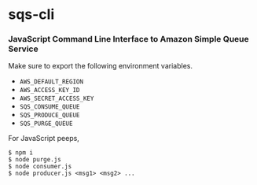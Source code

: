 # sqs-cli

### JavaScript Command Line Interface to Amazon Simple Queue Service

Make sure to export the following environment variables.

- ```AWS_DEFAULT_REGION```
- ```AWS_ACCESS_KEY_ID```
- ```AWS_SECRET_ACCESS_KEY```
- ```SQS_CONSUME_QUEUE```
- ```SQS_PRODUCE_QUEUE```
- ```SQS_PURGE_QUEUE```

For JavaScript peeps,

```
$ npm i
$ node purge.js
$ node consumer.js
$ node producer.js <msg1> <msg2> ...
```
